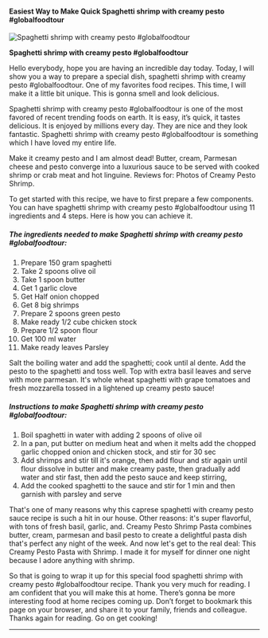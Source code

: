             

#### Easiest Way to Make Quick Spaghetti shrimp with creamy pesto #globalfoodtour

![Spaghetti shrimp with creamy pesto #globalfoodtour](https://img-global.cpcdn.com/recipes/b55d0c420d6b4358/751x532cq70/spaghetti-shrimp-with-creamy-pesto-globalfoodtour-recipe-main-photo.jpg)

**Spaghetti shrimp with creamy pesto #globalfoodtour**

Hello everybody, hope you are having an incredible day today. Today, I will show you a way to prepare a special dish, spaghetti shrimp with creamy pesto #globalfoodtour. One of my favorites food recipes. This time, I will make it a little bit unique. This is gonna smell and look delicious.

Spaghetti shrimp with creamy pesto #globalfoodtour is one of the most favored of recent trending foods on earth. It is easy, it’s quick, it tastes delicious. It is enjoyed by millions every day. They are nice and they look fantastic. Spaghetti shrimp with creamy pesto #globalfoodtour is something which I have loved my entire life.

Make it creamy pesto and I am almost dead! Butter, cream, Parmesan cheese and pesto converge into a luxurious sauce to be served with cooked shrimp or crab meat and hot linguine. Reviews for: Photos of Creamy Pesto Shrimp.

To get started with this recipe, we have to first prepare a few components. You can have spaghetti shrimp with creamy pesto #globalfoodtour using 11 ingredients and 4 steps. Here is how you can achieve it.

##### The ingredients needed to make Spaghetti shrimp with creamy pesto #globalfoodtour:

1.  Prepare 150 gram spaghetti
2.  Take 2 spoons olive oil
3.  Take 1 spoon butter
4.  Get 1 garlic clove
5.  Get Half onion chopped
6.  Get 8 big shrimps
7.  Prepare 2 spoons green pesto
8.  Make ready 1/2 cube chicken stock
9.  Prepare 1/2 spoon flour
10.  Get 100 ml water
11.  Make ready leaves Parsley

Salt the boiling water and add the spaghetti; cook until al dente. Add the pesto to the spaghetti and toss well. Top with extra basil leaves and serve with more parmesan. It's whole wheat spaghetti with grape tomatoes and fresh mozzarella tossed in a lightened up creamy pesto sauce!

##### Instructions to make Spaghetti shrimp with creamy pesto #globalfoodtour:

1.  Boil spaghetti in water with adding 2 spoons of olive oil
2.  In a pan, put butter on medium heat and when it melts add the chopped garlic chopped onion and chicken stock, and stir for 30 sec
3.  Add shrimps and stir till it's orange, then add flour and stir again until flour dissolve in butter and make creamy paste, then gradually add water and stir fast, then add the pesto sauce and keep stirring,
4.  Add the cooked spaghetti to the sauce and stir for 1 min and then garnish with parsley and serve

That's one of many reasons why this caprese spaghetti with creamy pesto sauce recipe is such a hit in our house. Other reasons: it's super flavorful, with tons of fresh basil, garlic, and. Creamy Pesto Shrimp Pasta combines butter, cream, parmesan and basil pesto to create a delightful pasta dish that's perfect any night of the week. And now let's get to the real deal: This Creamy Pesto Pasta with Shrimp. I made it for myself for dinner one night because I adore anything with shrimp.

So that is going to wrap it up for this special food spaghetti shrimp with creamy pesto #globalfoodtour recipe. Thank you very much for reading. I am confident that you will make this at home. There’s gonna be more interesting food at home recipes coming up. Don’t forget to bookmark this page on your browser, and share it to your family, friends and colleague. Thanks again for reading. Go on get cooking!

* * *